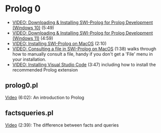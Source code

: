 # Prolog 0

- [VIDEO: Downloading & Installing SWI-Prolog for Prolog Development (Windows 10)](https://youtu.be/FE1d5vauTlU) (5:49)
- [VIDEO: Downloading & Installing SWI-Prolog for Prolog Development (Windows 11)](https://youtu.be/WegA56sLi5U) (4:59)
- [VIDEO: Installing SWI-Prolog on MacOS](https://youtu.be/-o2WRwXuBZA) (2:10)
- [VIDEO: Consulting a file in SWI-Prolog on MacOS](https://youtu.be/3HSPB9qPSCk) (1:38) walks through how to manually consult a file, handy if you don't get a 'File' menu in your installation.
- [VIDEO: Installing Visual Studio Code](https://youtu.be/Ra_EJ_bMduY) (3:47) including how to install the recommended Prolog extension

## prolog0.pl

[Video](https://youtu.be/4R-lBsQhUeM) (6:02): An introduction to Prolog

## factsqueries.pl

[Video](https://youtu.be/sJIEBlWaE1U) (2:39): The difference between facts and queries
